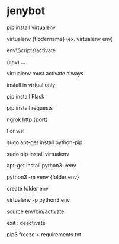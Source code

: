 # jenybot

pip install virtualenv

virtualenv {flodername} 
   (ex. virtualenv env)

env\Scripts\activate

   (env) ...

   virtualenv must activate always

   install in virtual only

pip install Flask

pip install requests

ngrok http {port}

For wsl

sudo apt-get install python-pip

sudo pip install virtualenv

apt-get install python3-venv

python3 -m venv {folder env}

create folder env

virtualenv -p python3 env

source env/bin/activate

exit : deactivate


pip3 freeze > requirements.txt